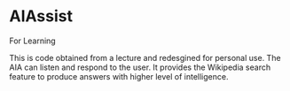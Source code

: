 # AIAssist
For Learning

This is code obtained from a lecture and redesgined for personal use.
The AIA can listen and respond to the user. It provides the Wikipedia search feature to produce answers with higher level of intelligence.
